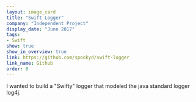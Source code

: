 ```yaml
---
layout: image_card
title: "Swift Logger"
company: "Independent Project"
display_date: "June 2017"
tags: 
- Swift
show: true
show_in_overview: true
link: https://github.com/spookyd/swift-logger
link_name: Github
order: 8
---
```


I wanted to build a "Swifty" logger that modeled the java standard logger log4j. 